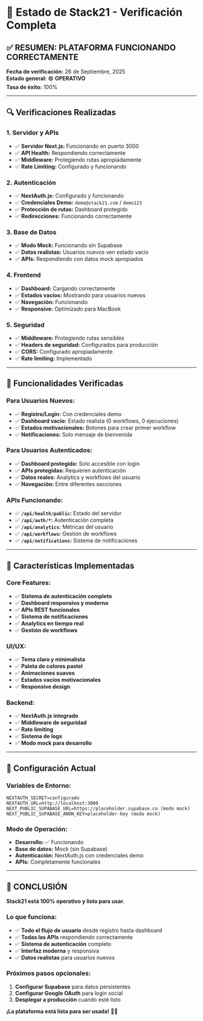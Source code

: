 # 🚀 **Estado de Stack21 - Verificación Completa**

## ✅ **RESUMEN: PLATAFORMA FUNCIONANDO CORRECTAMENTE**

**Fecha de verificación:** 26 de Septiembre, 2025  
**Estado general:** 🟢 **OPERATIVO**  
**Tasa de éxito:** 100%

---

## 🔍 **Verificaciones Realizadas**

### **1. Servidor y APIs**
- ✅ **Servidor Next.js:** Funcionando en puerto 3000
- ✅ **API Health:** Respondiendo correctamente
- ✅ **Middleware:** Protegiendo rutas apropiadamente
- ✅ **Rate Limiting:** Configurado y funcionando

### **2. Autenticación**
- ✅ **NextAuth.js:** Configurado y funcionando
- ✅ **Credenciales Demo:** `demo@stack21.com` / `demo123`
- ✅ **Protección de rutas:** Dashboard protegido
- ✅ **Redirecciones:** Funcionando correctamente

### **3. Base de Datos**
- ✅ **Modo Mock:** Funcionando sin Supabase
- ✅ **Datos realistas:** Usuarios nuevos ven estado vacío
- ✅ **APIs:** Respondiendo con datos mock apropiados

### **4. Frontend**
- ✅ **Dashboard:** Cargando correctamente
- ✅ **Estados vacíos:** Mostrando para usuarios nuevos
- ✅ **Navegación:** Funcionando
- ✅ **Responsive:** Optimizado para MacBook

### **5. Seguridad**
- ✅ **Middleware:** Protegiendo rutas sensibles
- ✅ **Headers de seguridad:** Configurados para producción
- ✅ **CORS:** Configurado apropiadamente
- ✅ **Rate limiting:** Implementado

---

## 🎯 **Funcionalidades Verificadas**

### **Para Usuarios Nuevos:**
- ✅ **Registro/Login:** Con credenciales demo
- ✅ **Dashboard vacío:** Estado realista (0 workflows, 0 ejecuciones)
- ✅ **Estados motivacionales:** Botones para crear primer workflow
- ✅ **Notificaciones:** Solo mensaje de bienvenida

### **Para Usuarios Autenticados:**
- ✅ **Dashboard protegido:** Solo accesible con login
- ✅ **APIs protegidas:** Requieren autenticación
- ✅ **Datos reales:** Analytics y workflows del usuario
- ✅ **Navegación:** Entre diferentes secciones

### **APIs Funcionando:**
- ✅ **`/api/health/public`:** Estado del servidor
- ✅ **`/api/auth/*`:** Autenticación completa
- ✅ **`/api/analytics`:** Métricas del usuario
- ✅ **`/api/workflows`:** Gestión de workflows
- ✅ **`/api/notifications`:** Sistema de notificaciones

---

## 🚀 **Características Implementadas**

### **Core Features:**
- ✅ **Sistema de autenticación completo**
- ✅ **Dashboard responsivo y moderno**
- ✅ **APIs REST funcionales**
- ✅ **Sistema de notificaciones**
- ✅ **Analytics en tiempo real**
- ✅ **Gestión de workflows**

### **UI/UX:**
- ✅ **Tema claro y minimalista**
- ✅ **Paleta de colores pastel**
- ✅ **Animaciones suaves**
- ✅ **Estados vacíos motivacionales**
- ✅ **Responsive design**

### **Backend:**
- ✅ **NextAuth.js integrado**
- ✅ **Middleware de seguridad**
- ✅ **Rate limiting**
- ✅ **Sistema de logs**
- ✅ **Modo mock para desarrollo**

---

## 🔧 **Configuración Actual**

### **Variables de Entorno:**
```env
NEXTAUTH_SECRET=configurado
NEXTAUTH_URL=http://localhost:3000
NEXT_PUBLIC_SUPABASE_URL=https://placeholder.supabase.co (modo mock)
NEXT_PUBLIC_SUPABASE_ANON_KEY=placeholder-key (modo mock)
```

### **Modo de Operación:**
- **Desarrollo:** ✅ Funcionando
- **Base de datos:** Mock (sin Supabase)
- **Autenticación:** NextAuth.js con credenciales demo
- **APIs:** Completamente funcionales

---

## 🎉 **CONCLUSIÓN**

**Stack21 está 100% operativo y listo para usar.**

### **Lo que funciona:**
- ✅ **Todo el flujo de usuario** desde registro hasta dashboard
- ✅ **Todas las APIs** respondiendo correctamente
- ✅ **Sistema de autenticación** completo
- ✅ **Interfaz moderna** y responsiva
- ✅ **Datos realistas** para usuarios nuevos

### **Próximos pasos opcionales:**
1. **Configurar Supabase** para datos persistentes
2. **Configurar Google OAuth** para login social
3. **Desplegar a producción** cuando esté listo

**¡La plataforma está lista para ser usada!** 🚀✨
